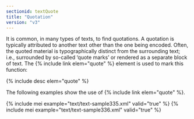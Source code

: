 ```yaml
---
sectionid: textQuote
title: "Quotation"
version: "v3"
---
```


It is common, in many types of texts, to find quotations. A quotation is typically attributed to another text other than the one being encoded. Often, the quoted material is typographically distinct from the surrounding text; i.e., surrounded by so-called ‘quote marks’ or rendered as a separate block of text. The {% include link elem="quote" %} element is used to mark this function:

{% include desc elem="quote" %} 

The following examples show the use of {% include link elem="quote" %}.

{% include mei example="text/text-sample335.xml" valid="true" %}
{% include mei example="text/text-sample336.xml" valid="true" %}
